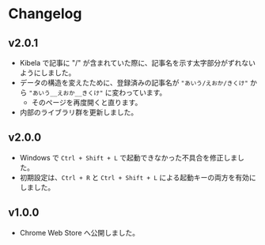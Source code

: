 # Changelog

## v2.0.1

- Kibela で記事に "/" が含まれていた際に、記事名を示す太字部分がずれないようにしました。
- データの構造を変えたために、登録済みの記事名が `"あいう/えおか/きくけ"` から `"あいう__えおか__きくけ"` に変わっています。
  - そのページを再度開くと直ります。
- 内部のライブラリ群を更新しました。

## v2.0.0

- Windows で `Ctrl + Shift + L` で起動できなかった不具合を修正しました。
- 初期設定は、`Ctrl + R` と `Ctrl + Shift + L` による起動キーの両方を有効にしました。

## v1.0.0

- Chrome Web Store へ公開しました。
